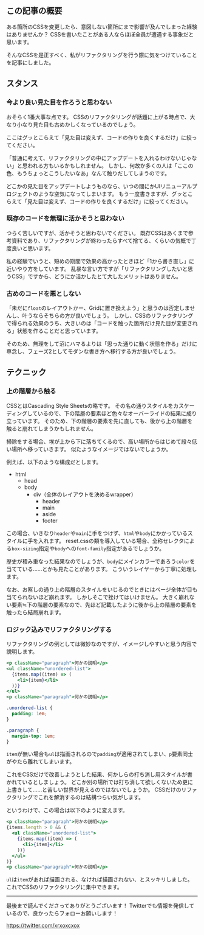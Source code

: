 <!--
title:   CSSのリファクタリングにあたって考えること
tags:    CSS,リファクタリング,QiitaEngineerFesta_設計
-->
## この記事の概要

ある箇所のCSSを変更したら、意図しない箇所にまで影響が及んでしまった経験はありませんか？
CSSを書いたことがある人ならほぼ全員が遭遇する事象だと思います。

そんなCSSを是正すべく、私がリファクタリングを行う際に気をつけていることを記事にしました。

## スタンス

### 今より良い見た目を作ろうと思わない

おそらく1番大事な点です。
CSSのリファクタリングが話題に上がる時点で、大なり小なり見た目も古めかしくなっているのでしょう。

ここはグッとこらえて「見た目は変えず、コードの作りを良くするだけ」に絞ってください。

「普通に考えて、リファクタリングの中にアップデートを入れるわけないじゃない」と思われる方もいるかもしれません。
しかし、何故か多くの人は「ここの色、もうちょっとこうしたいなあ」なんて触りだしてしまうのです。

どこかの見た目をアップデートしようものなら、いつの間にかUIリニューアルプロジェクトのような空気になってしまいます。
もう一度書きますが、グッとこらえて「見た目は変えず、コードの作りを良くするだけ」に絞ってください。

### 既存のコードを無理に活かそうと思わない

つらく苦しいですが、活かそうと思わないでください。
既存CSSはあくまで参考資料であり、リファクタリングが終わったらすべて捨てる、くらいの気概で丁度良いと思います。

私の経験でいうと、短めの期間で効果の高かったときほど「1から書き直し」に近いやり方をしています。
乱暴な言い方ですが「リファクタリングしたいと思うCSS」ですから、どうにか活かしたとて大したメリットはありません。

### 古めのコードを悪としない

「未だに`float`のレイアウトかー、Gridに置き換えよう」と思うのは否定しませんし、叶うならそちらの方が良いでしょう。
しかし、CSSのリファクタリングで得られる効果のうち、大きいのは「コードを触った箇所だけ見た目が変更される」状態を作ることだと思っています。

そのため、無理をして沼にハマるよりは「思った通りに動く状態を作る」だけに専念し、フェーズ2としてモダンな書き方へ移行する方が良いでしょう。

## テクニック

### 上の階層から触る

CSSとはCascading Style Sheetsの略です。
その名の通りスタイルをカスケーディングしているので、下の階層の要素ほど色々なオーバーライドの結果に成り立っています。
そのため、下の階層の要素を先に直しても、後から上の階層を触ると崩れてしまうかもしれません。

掃除をする場合、埃が上から下に落ちてくるので、高い場所からはじめて段々低い場所へ移っていきます。
似たようなイメージではないでしょうか。

例えば、以下のような構成だとします。

- html
  - head
  - body
    - div（全体のレイアウトを決めるwrapper）
      - header
      - main
      - aside
      - footer

この場合、いきなり`header`や`main`に手をつけず、`html`や`body`にかかっているスタイルに手を入れます。
reset.cssの類を導入している場合、全称セレクタによる`box-sizing`指定や`body`への`font-family`指定があるでしょうか。

歴史が積み重なった結果なのでしょうが、`body`にメインカラーであろう`color`を当てている……とかも見たことがあります。
こういうレイヤーから丁寧に処理します。

なお、お察しの通り上の階層のスタイルをいじるのでときにはページ全体が目も当てられないほど崩れます。
しかしそこで挫けてはいけません。
大きく崩れない要素≒下の階層の要素なので、先ほど記載したように後から上の階層の要素を触ったら結局崩れます。

### ロジック込みでリファクタリングする

リファクタリングの例としては微妙なのですが、イメージしやすいと思う内容で説明します。

```jsx
<p className="paragraph">何かの説明</p>
<ul className="unordered-list">
  {items.map((item) => (
    <li>{item}</li>
  ))}
</ul>
<p className="paragraph">何かの説明</p>
```

```css
.unordered-list {
  padding: 1em;
}

.paragraph {
  margin-top: 1em;
}
```

`item`が無い場合も`ul`は描画されるので`padding`が適用されてしまい、`p`要素同士がやたら離れてしまいます。

これをCSSだけで改善しようとした結果、何かしらの打ち消し用スタイルが書かれているとしましょう。
どこか別の場所では打ち消して欲しくないため更に上書きして……と苦しい世界が見えるのではないでしょうか。
CSSだけのリファクタリングでこれを解消するのは結構つらい気がします。

というわけで、この場合は以下のように変えます。

```jsx
<p className="paragraph">何かの説明</p>
{items.length > 0 && (
  <ul className="unordered-list">
    {items.map((item) => (
      <li>{item}</li>
    ))}
  </ul>
)}
<p className="paragraph">何かの説明</p>
```

`ul`は`item`があれば描画される、なければ描画されない、とスッキリしました。
これでCSSのリファクタリングに集中できます。

---

最後まで読んでくださってありがとうございます！
Twitterでも情報を発信しているので、良かったらフォローお願いします！

https://twitter.com/xrxoxcxox

